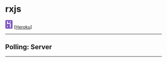 # rxjs

![](./pic/Heroku.png) [[Heroku](https://ahj-hw-rxjs-pollingt-backend.herokuapp.com/)]
 
---

## Polling: Server

---

